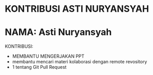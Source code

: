 # KONTRIBUSI ASTI NURYANSYAH

# NAMA: Asti Nuryansyah

KONTRIBUSI:
- MEMBANTU MENGERJAKAN PPT
- membantu mencari materi kolaborasi dengan remote revository
- 1 tentang Git Pull Request
